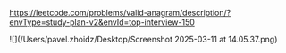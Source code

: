 https://leetcode.com/problems/valid-anagram/description/?envType=study-plan-v2&envId=top-interview-150

![](/Users/pavel.zhoidz/Desktop/Screenshot 2025-03-11 at 14.05.37.png)